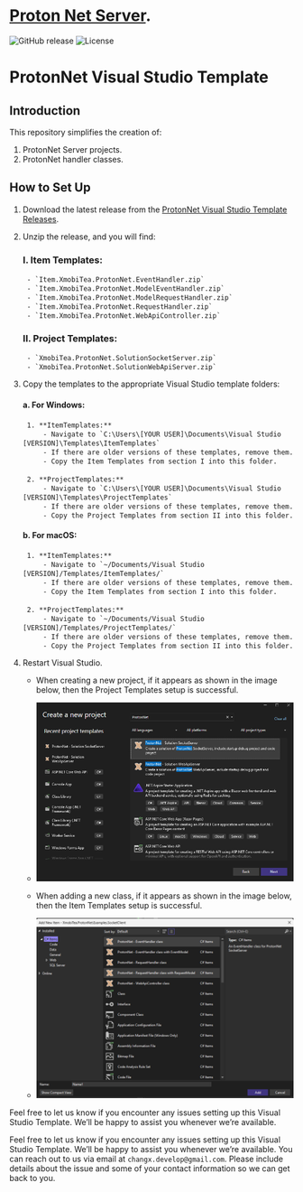 # [Proton Net Server](https://github.com/XmobiTea-Family/ProtonNet.Solution).

![GitHub release](https://img.shields.io/github/release/XmobiTea-Family/ProtonNet.Solution.svg)
![License](https://img.shields.io/github/license/XmobiTea-Family/ProtonNet.Solution)

# ProtonNet Visual Studio Template

## Introduction
This repository simplifies the creation of:
1. ProtonNet Server projects.
2. ProtonNet handler classes.

## How to Set Up
1. Download the latest release from the [ProtonNet Visual Studio Template Releases](https://github.com/XmobiTea-Family/ProtonNet.Solution.VisualStudioTemplate/releases).
2. Unzip the release, and you will find:

    ### I. Item Templates:
        - `Item.XmobiTea.ProtonNet.EventHandler.zip`
        - `Item.XmobiTea.ProtonNet.ModelEventHandler.zip`
        - `Item.XmobiTea.ProtonNet.ModelRequestHandler.zip`
        - `Item.XmobiTea.ProtonNet.RequestHandler.zip`
        - `Item.XmobiTea.ProtonNet.WebApiController.zip`

    ### II. Project Templates:
        - `XmobiTea.ProtonNet.SolutionSocketServer.zip`
        - `XmobiTea.ProtonNet.SolutionWebApiServer.zip`

3. Copy the templates to the appropriate Visual Studio template folders:

    #### a. For Windows:
        1. **ItemTemplates:**
            - Navigate to `C:\Users\[YOUR USER]\Documents\Visual Studio [VERSION]\Templates\ItemTemplates`
            - If there are older versions of these templates, remove them.
            - Copy the Item Templates from section I into this folder.

        2. **ProjectTemplates:**
            - Navigate to `C:\Users\[YOUR USER]\Documents\Visual Studio [VERSION]\Templates\ProjectTemplates`
            - If there are older versions of these templates, remove them.
            - Copy the Project Templates from section II into this folder.

    #### b. For macOS:
        1. **ItemTemplates:**
            - Navigate to `~/Documents/Visual Studio [VERSION]/Templates/ItemTemplates/`
            - If there are older versions of these templates, remove them.
            - Copy the Item Templates from section I into this folder.

        2. **ProjectTemplates:**
            - Navigate to `~/Documents/Visual Studio [VERSION]/Templates/ProjectTemplates/`
            - If there are older versions of these templates, remove them.
            - Copy the Project Templates from section II into this folder.

4. Restart Visual Studio.
   - When creating a new project, if it appears as shown in the image below, then the Project Templates setup is successful.
   - ![alt text](image/createNewProject.png)
   
   - When adding a new class, if it appears as shown in the image below, then the Item Templates setup is successful.
   - ![alt text](image/addNewItem.png)

Feel free to let us know if you encounter any issues setting up this Visual Studio Template. We’ll be happy to assist you whenever we’re available.

Feel free to let us know if you encounter any issues setting up this Visual Studio Template. We’ll be happy to assist you whenever we’re available. You can reach out to us via email at `changx.develop@gmail.com`. Please include details about the issue and some of your contact information so we can get back to you.
